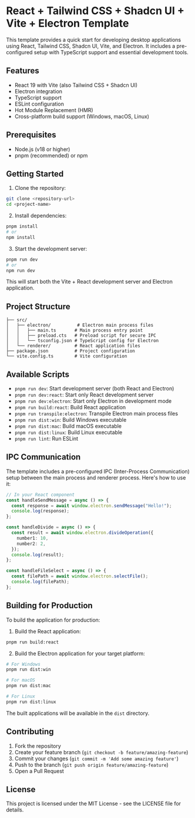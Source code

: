 # React + Tailwind CSS + Shadcn UI + Vite + Electron Template

This template provides a quick start for developing desktop applications using React, Tailwind CSS, Shadcn UI, Vite, and Electron. It includes a pre-configured setup with TypeScript support and essential development tools.

## Features

- React 19 with Vite (also Tailwind CSS + Shadcn UI)
- Electron integration
- TypeScript support
- ESLint configuration
- Hot Module Replacement (HMR)
- Cross-platform build support (Windows, macOS, Linux)

## Prerequisites

- Node.js (v18 or higher)
- pnpm (recommended) or npm

## Getting Started

1. Clone the repository:

```bash
git clone <repository-url>
cd <project-name>
```

2. Install dependencies:

```bash
pnpm install
# or
npm install
```

3. Start the development server:

```bash
pnpm run dev
# or
npm run dev
```

This will start both the Vite + React development server and Electron application.

## Project Structure

```
├── src/
│   ├── electron/          # Electron main process files
│   │   ├── main.ts       # Main process entry point
│   │   ├── preload.cts   # Preload script for secure IPC
│   │   └── tsconfig.json # TypeScript config for Electron
│   └── renderer/         # React application files
├── package.json          # Project configuration
└── vite.config.ts        # Vite configuration
```

## Available Scripts

- `pnpm run dev`: Start development server (both React and Electron)
- `pnpm run dev:react`: Start only React development server
- `pnpm run dev:electron`: Start only Electron in development mode
- `pnpm run build:react`: Build React application
- `pnpm run transpile:electron`: Transpile Electron main process files
- `pnpm run dist:win`: Build Windows executable
- `pnpm run dist:mac`: Build macOS executable
- `pnpm run dist:linux`: Build Linux executable
- `pnpm run lint`: Run ESLint

## IPC Communication

The template includes a pre-configured IPC (Inter-Process Communication) setup between the main process and renderer process. Here's how to use it:

```typescript
// In your React component
const handleSendMessage = async () => {
  const response = await window.electron.sendMessage("Hello!");
  console.log(response);
};

const handleDivide = async () => {
  const result = await window.electron.divideOperation({
    number1: 10,
    number2: 2,
  });
  console.log(result);
};

const handleFileSelect = async () => {
  const filePath = await window.electron.selectFile();
  console.log(filePath);
};
```

## Building for Production

To build the application for production:

1. Build the React application:

```bash
pnpm run build:react
```

2. Build the Electron application for your target platform:

```bash
# For Windows
pnpm run dist:win

# For macOS
pnpm run dist:mac

# For Linux
pnpm run dist:linux
```

The built applications will be available in the `dist` directory.

## Contributing

1. Fork the repository
2. Create your feature branch (`git checkout -b feature/amazing-feature`)
3. Commit your changes (`git commit -m 'Add some amazing feature'`)
4. Push to the branch (`git push origin feature/amazing-feature`)
5. Open a Pull Request

## License

This project is licensed under the MIT License - see the LICENSE file for details.
